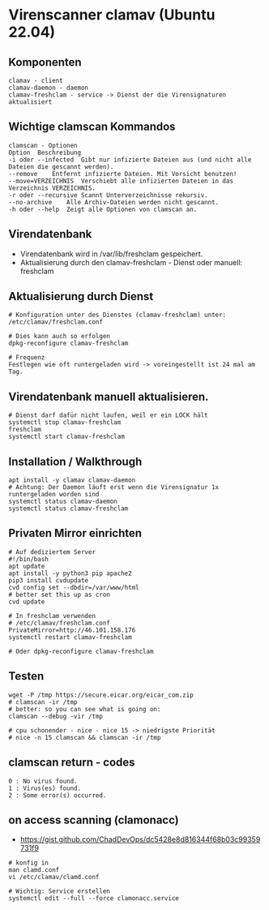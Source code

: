 # Virenscanner clamav (Ubuntu 22.04)

## Komponenten 

```
clamav - client 
clamav-daemon - daemon
clamav-freshclam - service -> Dienst der die Virensignaturen aktualisiert 
```

## Wichtige clamscan Kommandos 

```
clamscan - Optionen
Option	Beschreibung
-i oder --infected	Gibt nur infizierte Dateien aus (und nicht alle Dateien die gescannt werden).
--remove	Entfernt infizierte Dateien. Mit Vorsicht benutzen!
--move=VERZEICHNIS	Verschiebt alle infizierten Dateien in das Verzeichnis VERZEICHNIS.
-r oder --recursive	Scannt Unterverzeichnisse rekursiv.
--no-archive	Alle Archiv-Dateien werden nicht gescannt.
-h oder --help	Zeigt alle Optionen von clamscan an.
```

## Virendatenbank 

  * Virendatenbank wird in /var/lib/freshclam gespeichert. 
  * Aktualisierung durch den clamav-freshclam - Dienst oder manuell: freshclam 

## Aktualisierung durch Dienst 

```
# Konfiguration unter des Dienstes (clamav-freshclam) unter:
/etc/clamav/freshclam.conf 

# Dies kann auch so erfolgen
dpkg-reconfigure clamav-freshclam

# Frequenz 
Festlegen wie oft runtergeladen wird -> voreingestellt ist 24 mal am Tag.
```

## Virendatenbank manuell aktualisieren.

```
# Dienst darf dafür nicht laufen, weil er ein LOCK hält 
systemctl stop clamav-freshclam
freshclam
systemctl start clamav-freshclam 
```

## Installation / Walkthrough 

```
apt install -y clamav clamav-daemon
# Achtung: Der Daemon läuft erst wenn die Virensignatur 1x runtergeladen worden sind
systemctl status clamav-daemon
systemctl status clamav-freshclam 

```

## Privaten Mirror einrichten 

```
# Auf dediziertem Server
#!/bin/bash 
apt update
apt install -y python3 pip apache2 
pip3 install cvdupdate 
cvd config set --dbdir=/var/www/html
# better set this up as cron 
cvd update 
```

```
# In freshclam verwenden 
# /etc/clamav/freshclam.conf 
PrivateMirror=http://46.101.158.176
systemctl restart clamav-freshclam 

# Oder dpkg-reconfigure clamav-freshclam 

```



## Testen 

```
wget -P /tmp https://secure.eicar.org/eicar_com.zip
# clamscan -ir /tmp
# better: so you can see what is going on:
clamscan --debug -vir /tmp

# cpu schonender - nice - nice 15 -> niedrigste Priorität  
# nice -n 15 clamscan && clamscan -ir /tmp
```

## clamscan return - codes 

```
0 : No virus found.
1 : Virus(es) found.
2 : Some error(s) occurred.
```

## on access scanning (clamonacc) 

  * https://gist.github.com/ChadDevOps/dc5428e8d816344f68b03c99359731f9

```
# konfig in 
man clamd.conf 
vi /etc/clamav/clamd.conf 

# Wichtig: Service erstellen 
systemctl edit --full --force clamonacc.service
```
